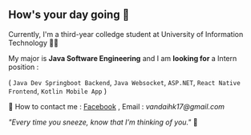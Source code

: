 ## How's your day going 👋
Currently, I'm a third-year colledge student at University of Information Technology 👨‍🎓 

My major is **Java Software Engineering** and I am **looking for** a Intern position :

( `Java Dev Springboot Backend`, `Java Websocket`, `ASP.NET`, `React Native Frontend`, `Kotlin Mobile App` )

🔗 How to contact me : [Facebook](https://www.facebook.com/ne.dai.52/) , Email : _vandaihk17@gmail.com_

_"Every time you sneeze, know that I’m thinking of you."_ 💖


<!--
**PhanVanDiej/PhanVanDiej** is a ✨ _special_ ✨ repository because its `README.md` (this file) appears on your GitHub profile.

Here are some ideas to get you started:

- 🔭 I’m currently working on ...
- 🌱 I’m currently learning ...
- 👯 I’m looking to collaborate on ...
- 🤔 I’m looking for help with ...
- 💬 Ask me about ...
- 📫 How to reach me: ...
- 😄 Pronouns: ...
- ⚡ Fun fact: ...
-->
